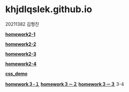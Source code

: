 # khjdlqslek.github.io
20211382 김형진

[**homework2-1**](https://khjdlqslek.github.io/homework2-1.html)

[**homework2-2**](https://khjdlqslek.github.io/homework2-2.html)

[**homework2-3**](https://khjdlqslek.github.io/homework2-3.html)

[**homework2-4**](https://khjdlqslek.github.io/homework2-4.html)

[**css_demo**](https://khjdlqslek.github.io/css_demo.html)

[**homework３-１**](https://khjdlqslek.github.io/homework3-1.jpg)
[**homework３－２**](https://khjdlqslek.github.io/homework.3-2jpg)
[**homework３－３**](https://khjdlqslek.github.io/homework.3-3jpg)
3-4
